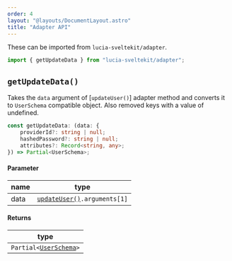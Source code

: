 ```yaml
---
order: 4
layout: "@layouts/DocumentLayout.astro"
title: "Adapter API"
---
```


These can be imported from `lucia-sveltekit/adapter`.

```ts
import { getUpdateData } from "lucia-sveltekit/adapter";
```

## `getUpdateData()`

Takes the `data` argument of [`updateUser()`] adapter method and converts it to `UserSchema` compatible object. Also removed keys with a value of undefined.

```ts
const getUpdateData: (data: {
	providerId?: string | null;
	hashedPassword?: string | null;
	attributes?: Record<string, any>;
}) => Partial<UserSchema>;
```

#### Parameter

| name | type                                                                            |
| ---- | ------------------------------------------------------------------------------- |
| data | [`updateUser()`](/reference/adapters/custom-adapters#updateuser)`.arguments[1]` |

#### Returns

| type                                                                        |
| --------------------------------------------------------------------------- |
| `Partial<`[`UserSchema`](/reference/adapters/database-model#schema-type)`>` |
